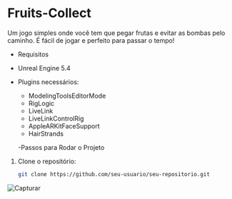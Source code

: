 # Fruits-Collect

 Um jogo simples onde você tem que pegar frutas e evitar as bombas pelo caminho. É fácil de jogar e perfeito para passar o tempo!

  - Requisitos
- Unreal Engine 5.4
- Plugins necessários:
  - ModelingToolsEditorMode
  - RigLogic
  - LiveLink
  - LiveLinkControlRig
  - AppleARKitFaceSupport
  - HairStrands

  -Passos para Rodar o Projeto
1. Clone o repositório:
   ```bash
   git clone https://github.com/seu-usuario/seu-repositorio.git

![Capturar](https://github.com/Lucas-Henrique1/Meu-Jogo-Unreal/assets/84040222/693ec09b-9ada-4f93-bfe1-aca8053d0a2c)

